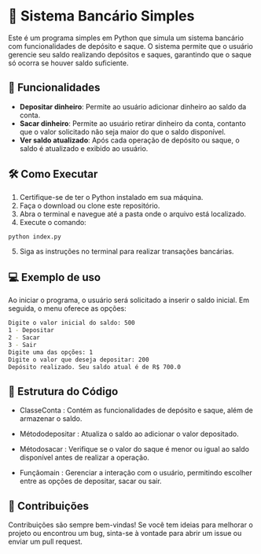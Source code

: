 # 🏦 Sistema Bancário Simples

Este é um programa simples em Python que simula um sistema bancário com funcionalidades de depósito e saque. O sistema permite que o usuário gerencie seu saldo realizando depósitos e saques, garantindo que o saque só ocorra se houver saldo suficiente.

## 🚀 Funcionalidades

- **Depositar dinheiro**: Permite ao usuário adicionar dinheiro ao saldo da conta.
- **Sacar dinheiro**: Permite ao usuário retirar dinheiro da conta, contanto que o valor solicitado não seja maior do que o saldo disponível.
- **Ver saldo atualizado**: Após cada operação de depósito ou saque, o saldo é atualizado e exibido ao usuário.

## 🛠️ Como Executar

1. Certifique-se de ter o Python instalado em sua máquina.
2. Faça o download ou clone este repositório.
3. Abra o terminal e navegue até a pasta onde o arquivo está localizado.
4. Execute o comando:

```bash
python index.py
```
5. Siga as instruções no terminal para realizar transações bancárias.

## 💻 Exemplo de uso
Ao iniciar o programa, o usuário será solicitado a inserir o saldo inicial. Em seguida, o menu oferece as opções:
```bash
Digite o valor inicial do saldo: 500
1 - Depositar 
2 - Sacar 
3 - Sair
Digite uma das opções: 1
Digite o valor que deseja depositar: 200
Depósito realizado. Seu saldo atual é de R$ 700.0
```
## 📂 Estrutura do Código

- ClasseConta : Contém as funcionalidades de depósito e saque, além de armazenar o saldo.

- Métododepositar : Atualiza o saldo ao adicionar o valor depositado.

- Métodosacar : Verifique se o valor do saque é menor ou igual ao saldo disponível antes de realizar a operação.

- Funçãomain : Gerenciar a interação com o usuário, permitindo escolher entre as opções de depositar, sacar ou sair.

## 🤝 Contribuições
Contribuições são sempre bem-vindas! Se você tem ideias para melhorar o projeto ou encontrou um bug, sinta-se à vontade para abrir um issue ou enviar um pull request.